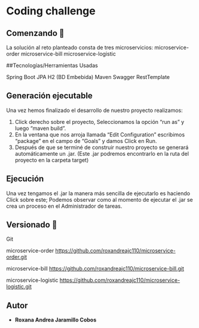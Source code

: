 # Coding challenge

## Comenzando 🚀

La solución al reto planteado consta de tres microservicios: 
microservice-order
microservice-bill
microservice-logistic

##Tecnologías/Herramientas Usadas

Spring Boot
JPA
H2 (BD Embebida)
Maven
Swagger
RestTemplate

## Generación ejecutable

Una vez hemos finalizado el desarrollo de nuestro proyecto realizamos:

1. Click derecho sobre el proyecto, Seleccionamos la opción “run as” y luego “maven build”.
2. En la ventana que nos arroja llamada “Edit Configuration” escribimos “package” en el
campo de “Goals” y damos Click en Run.
3. Después de que se terminé de construir nuestro proyecto se generará automáticamente
un .jar. (Este .jar podremos encontrarlo en la ruta del proyecto en la carpeta target)

## Ejecución

Una vez tengamos el .jar la manera más sencilla de ejecutarlo es haciendo Click sobre este;
Podemos observar como al momento de ejecutar el .jar se crea un proceso en el Administrador
de tareas.

## Versionado 📌

Git

microservice-order
https://github.com/roxandreajc110/microservice-order.git

microservice-bill
https://github.com/roxandreajc110/microservice-bill.git

microservice-logistic
https://github.com/roxandreajc110/microservice-logistic.git

## Autor

* **Roxana Andrea Jaramillo Cobos**

